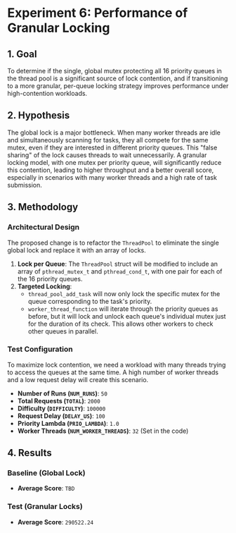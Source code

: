 # Experiment 6: Performance of Granular Locking

## 1. Goal

To determine if the single, global mutex protecting all 16 priority queues in the thread pool is a significant source 
of lock contention, and if transitioning to a more granular, per-queue locking strategy improves performance under 
high-contention workloads.

## 2. Hypothesis

The global lock is a major bottleneck. When many worker threads are idle and simultaneously scanning for tasks, they 
all compete for the same mutex, even if they are interested in different priority queues. This "false sharing" of the 
lock causes threads to wait unnecessarily. A granular locking model, with one mutex per priority queue, will 
significantly reduce this contention, leading to higher throughput and a better overall score, especially in scenarios 
with many worker threads and a high rate of task submission.

## 3. Methodology

### Architectural Design

The proposed change is to refactor the `ThreadPool` to eliminate the single global lock and replace it with an array of 
locks.

1.  **Lock per Queue**: The `ThreadPool` struct will be modified to include an array of `pthread_mutex_t` and `pthread_cond_t`, with one pair for each of the 16 priority queues.
2.  **Targeted Locking**:
    * `thread_pool_add_task` will now only lock the specific mutex for the queue corresponding to the task's priority.
    * `worker_thread_function` will iterate through the priority queues as before, but it will lock and unlock each queue's individual mutex just for the duration of its check. This allows other workers to check other queues in parallel.

### Test Configuration

To maximize lock contention, we need a workload with many threads trying to access the queues at the same time. 
A high number of worker threads and a low request delay will create this scenario.

* **Number of Runs (`NUM_RUNS`)**: `50`
* **Total Requests (`TOTAL`)**: `2000`
* **Difficulty (`DIFFICULTY`)**: `100000`
* **Request Delay (`DELAY_US`)**: `100`
* **Priority Lambda (`PRIO_LAMBDA`)**: `1.0`
* **Worker Threads (`NUM_WORKER_THREADS`)**: `32` (Set in the code)

## 4. Results

### Baseline (Global Lock)

* **Average Score**: `TBD`

### Test (Granular Locks)

* **Average Score**: `290522.24`